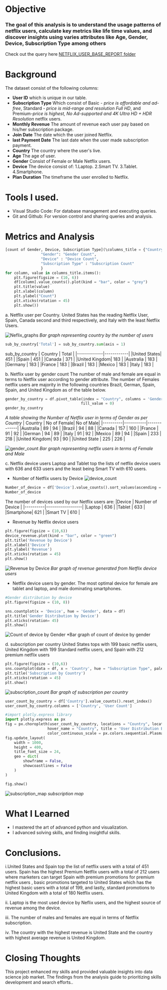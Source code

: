 # Objective
### The goal of this analysis is to understand the usage patterns of netflix users, calculate key metrics like life time values, and discover insights using varies attributes like Age, Gender, Device, Subscription Type among others ###

Check out the query here [NETFLIX_USER_BASE_REPORT folder](/Netflix_User_base%20Analysis%20Report.ipynb)

# Background
The dataset consist of the following columns:
- **User ID** which is unique in our table.
- **Subscription Type** Which consist of Basic - *price is affordable and ad-free*, Standard - *price is mid-range and resolution Full HD*, and Premium-*price is highest, No Ad-supported and 4K Ultra HD + HDR Resolution* netflix users.
- **Monthly Revenue** The amount of revenue each user pay based on his/her subscription package.
- **Join Date** The date which the user joined Netflix.
- **last Payment Date** The last date when the user made subscription payment.
- **Country** The country where the user's live.
- **Age** The age of user.
- **Gender** Consist of Female or Male Netflix users.
- **Device** The device consist of:
1.Laptop.
2.Smart TV.
3.Tablet.
4.Smartphone.
- **Plan Duration** The timeframe the user enrolled to Netflix.

# Tools I used.
- Visual Studio Code: For database management and executing queries.
- Git and Github: For version control and sharing queries and analysis.

# Metrics and Analysis 


``` python
[count of Gender, Device, Subscription Type](\columns_title = {"Country":"Country Count",
                "Gender": "Gender Count",
                "Device" : "Device Count",
                "Subscription Type" : "Subscription Count"
                }
for column, value in columns_title.items():
    plt.figure(figsize = (10, 6))
    df[column].value_counts().plot(kind = "bar", color = "grey")
    plt.title(value)
    plt.xlabel(column)
    plt.ylabel("Count")
    plt.xticks(rotation = 45)
    plt.show())
```
a. Netflix user per Country.
United States has the reading Netflix User, Spain, Canada second and third respectively, and Italy with the least Netflix Users.

![Neflix_graphs](Netflix_graphs\output.png)
*Bar graph representing country by the number of users*

```python
sub_by_country['Total'] = sub_by_country.sum(axis = 1)
```
sub_by_country
| Country     | Total      |
|-------------|------------|
|United States|  451       |
|Spain        |  451       |
|Canada       |  371       |
|United Kingdom| 183       |
|Australia    |  183       |
|Germany      |  183       |
|France       |  183       |
|Brazil       |  183       |
|Mexico       |  183       |
|Italy        |  183       |


b. Netflix user by gender count
The number of male and female are equal in terms to Netflix user according to gender attribute.
The number of Females netflix users are majority in the following countries Brazil, German, Spain, Spain, and United Kingdom as of the table below.

```python
gender_by_country = df.pivot_table(index = "Country", columns = 'Gender', values = 'User ID', aggfunc = 'count',
                                  fill_value = 0)
gender_by_country
```
*A table showing the Number of Netflix user in terms of Gender as per Country*
| Country  | No of Female| No of Male|
|----------|-----------|-------------|
|Australia |  89       |     94      |
|Brazil    |  94       |     88      |
|Canada    |  157      |     160     |
|France    |  91       |     92      |
|German    |  94       |     89      |
|Italy     |  91       |     92      |
|Mexico    |  89       |     94      |
|Spain     |  233      |     218     |
|United Kingdom| 93    |     90      |
|United State | 225    |     226     |


![gender_count](gender.png)
*Bar graph representing netflix users in terms of Female and Male*

c. Netflix device users
Laptop and Tablet top the lists of netflix device users with 636 and 633 users and the least being Smart TV with 610 users.

- Number of Netflix users by Device
![device_count](Device_Count.png)

```python
Number_of_device = df['Device'].value_counts().sort_values(ascending = False)
Number_of_device
```
The number of devices used by our Netflix users are:
|Device    | Number of Device |
|----------|------------------|
|Laptop    |  636             |
|Tablet    |  633             |
|Smartphone|  621             |
|Smart TV  |  610             |

- Revenue by Netflix device users
```python
plt.figure(figsize = (10,6))
device_revenue.plot(kind = "bar", color = "green")
plt.title('Revenue by Device')
plt.xlabel('Device')
plt.ylabel('Revenue')
plt.xticks(rotation = 45)
plt.show()
```
![Revenue by Device](Netflix_graphs\revenue_by_device_users.png)
*Bar graph of revenue generated from Netflix device users*

- Netflix device users by gender.
The most optimal device for female are tablet and laptop, and male dominating smartphones.

```python
#Gender distribution by device
plt.figure(figsize = (10, 8))

sns.countplot(x = 'Device', hue = 'Gender', data = df)
plt.title('Gender Distribution by Device')
plt.xticks(rotation= 45)
plt.show()
```
![Count of device by Gender](Netflix_graphs/count_of_device_by_gender.png)
*Bar graph of count of device by gender


d. subscription per country
United States tops with 199 basic netflix users, United Kingdom with 199 Standard netflix users, and Spain with 212 premium netflix users
```python
plt.figure(figsize = (10,6))
sns.countplot(data = df, x = 'Country', hue = "Subscription Type", palette = "Set2")
plt.title('Subscription by Country')
plt.xticks(rotation = 45)
plt.show()
```
![subscription_count](Netflix_graphs\subscription_per_country.png)
*Bar graph of subscription per country*

```python
user_count_by_country = df['Country'].value_counts().reset_index()
user_count_by_country.columns = ['Country', 'User Count']

#import plotly.express library
import plotly.express as px
fig = px.choropleth(user_count_by_country, locations = "Country", locationmode = "country names", color = "User Count",
                   hover_name = "Country", title = 'User Distribution By Country',
                   color_continuous_scale = px.colors.sequential.Plasma)
fig.update_layout(
    width = 1000,
    height = 400,
    title_font_size = 24,
    geo = dict(
        showframe = False,
        showcoastlines = False
    )
)

fig.show()
```
![subscription_map](Netflix_graphs\newplot.png)
*subscription map*

# What I Learned
- I mastered the art of advanced python and visualization.
- I advanced solving skills, and finding insightful skills.

# Conclusions.
i.United States and Spain top the list of netflix users with a total of 451 users. Spain has the highest Premium Netflix users with a total of 212 users where marketers can target Spain with premium promotions for premium netflix users , basic promotions targeted to United States which has the highest basic users with a total of 199,  and lastly, standard promotions to United Kingdom with a total of 180  Netflix users.

ii. Laptop is the most used device by Neflix users, and the highest source of revenue among the device.

iii. The number of males and females are equal in terms of Netflix subscription. 

iv. The country with the highest revenue is United State and the country with highest average revenue is United Kingdom.

# Closing Thoughts
This project enhanced my skills and provided valuable insights into data science job market. The findings from the analysis guide to prioritizing skills development and search efforts..


